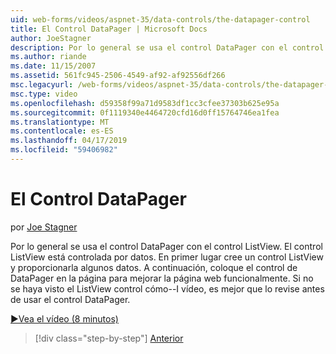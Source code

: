 ```yaml
---
uid: web-forms/videos/aspnet-35/data-controls/the-datapager-control
title: El Control DataPager | Microsoft Docs
author: JoeStagner
description: Por lo general se usa el control DataPager con el control ListView. El control ListView está controlada por datos. En primer lugar crear un control ListView y proporcionarla algunos d...
ms.author: riande
ms.date: 11/15/2007
ms.assetid: 561fc945-2506-4549-af92-af92556df266
msc.legacyurl: /web-forms/videos/aspnet-35/data-controls/the-datapager-control
msc.type: video
ms.openlocfilehash: d59358f99a71d9583df1cc3cfee37303b625e95a
ms.sourcegitcommit: 0f1119340e4464720cfd16d0ff15764746ea1fea
ms.translationtype: MT
ms.contentlocale: es-ES
ms.lasthandoff: 04/17/2019
ms.locfileid: "59406982"
---
```

# <a name="the-datapager-control"></a>El Control DataPager

por [Joe Stagner](https://github.com/JoeStagner)

Por lo general se usa el control DataPager con el control ListView. El control ListView está controlada por datos. En primer lugar cree un control ListView y proporcionarla algunos datos. A continuación, coloque el control de DataPager en la página para mejorar la página web funcionalmente. Si no se haya visto el ListView control cómo--I vídeo, es mejor que lo revise antes de usar el control DataPager.

[&#9654;Vea el vídeo (8 minutos)](https://channel9.msdn.com/Blogs/ASP-NET-Site-Videos/the-datapager-control)

> [!div class="step-by-step"]
> [Anterior](the-listview-control.md)
